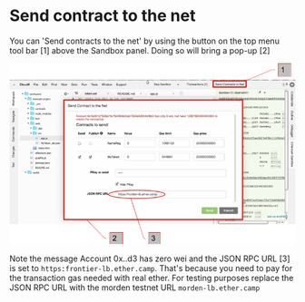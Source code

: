 # Send contract to the net

You can 'Send contracts to the net' by using the button on the top menu tool bar [1] above the Sandbox panel. Doing so will bring a pop-up [2]


![](Ether-Camp-Morden-test.png)


Note the message Account 0x..d3 has zero wei and the JSON RPC URL [3] is set to ```https:frontier-lb.ether.camp```. That's because you need to pay for the transaction gas needed with real ether. For testing purposes replace the JSON RPC URL with the morden testnet URL ```morden-lb.ether.camp```